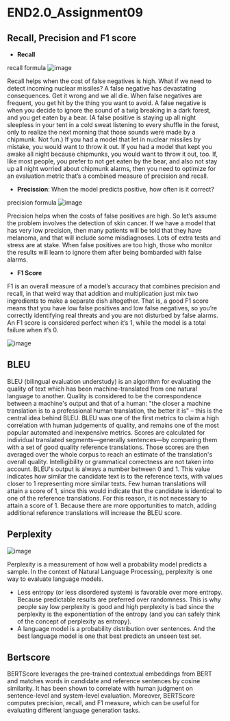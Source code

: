 # END2.0_Assignment09

## Recall, Precision and F1 score

- **Recall**

recall formula
  ![image](https://user-images.githubusercontent.com/16242779/125183373-cd451c00-e233-11eb-8ed2-4c995b4b3497.png)

Recall helps when the cost of false negatives is high. What if we need to detect incoming nuclear missiles? A false negative has devastating consequences. Get it wrong and we all die. When false negatives are frequent, you get hit by the thing you want to avoid. A false negative is when you decide to ignore the sound of a twig breaking in a dark forest, and you get eaten by a bear. (A false positive is staying up all night sleepless in your tent in a cold sweat listening to every shuffle in the forest, only to realize the next morning that those sounds were made by a chipmunk. Not fun.) If you had a model that let in nuclear missiles by mistake, you would want to throw it out. If you had a model that kept you awake all night because chipmunks, you would want to throw it out, too. If, like most people, you prefer to not get eaten by the bear, and also not stay up all night worried about chipmunk alarms, then you need to optimize for an evaluation metric that’s a combined measure of precision and recall.
- **Precission**:
When the model predicts positive, how often is it correct?

precision formula
  ![image](https://user-images.githubusercontent.com/16242779/125183118-88b88100-e231-11eb-86cb-69a4c254f6ff.png)


Precision helps when the costs of false positives are high. So let’s assume the problem involves the detection of skin cancer. If we have a model that has very low precision, then many patients will be told that they have melanoma, and that will include some misdiagnoses. Lots of extra tests and stress are at stake. When false positives are too high, those who monitor the results will learn to ignore them after being bombarded with false alarms.

- **F1 Score**

F1 is an overall measure of a model’s accuracy that combines precision and recall, in that weird way that addition and multiplication just mix two ingredients to make a separate dish altogether. That is, a good F1 score means that you have low false positives and low false negatives, so you’re correctly identifying real threats and you are not disturbed by false alarms. An F1 score is considered perfect when it’s 1, while the model is a total failure when it’s 0.

  ![image](https://user-images.githubusercontent.com/16242779/125183480-7db32000-e234-11eb-9f79-1473f0f53054.png)



## BLEU

BLEU (bilingual evaluation understudy) is an algorithm for evaluating the quality of text which has been machine-translated from one natural language to another. Quality is considered to be the correspondence between a machine's output and that of a human: "the closer a machine translation is to a professional human translation, the better it is" – this is the central idea behind BLEU. BLEU was one of the first metrics to claim a high correlation with human judgements of quality, and remains one of the most popular automated and inexpensive metrics. Scores are calculated for individual translated segments—generally sentences—by comparing them with a set of good quality reference translations. Those scores are then averaged over the whole corpus to reach an estimate of the translation's overall quality. Intelligibility or grammatical correctness are not taken into account. BLEU's output is always a number between 0 and 1. This value indicates how similar the candidate text is to the reference texts, with values closer to 1 representing more similar texts. Few human translations will attain a score of 1, since this would indicate that the candidate is identical to one of the reference translations. For this reason, it is not necessary to attain a score of 1. Because there are more opportunities to match, adding additional reference translations will increase the BLEU score.

## Perplexity

  ![image](https://user-images.githubusercontent.com/16242779/125183659-067e8b80-e236-11eb-87a2-33a0e9ccf84f.png)
  
Perplexity is a measurement of how well a probability model predicts a sample. In the context of Natural Language Processing, perplexity is one way to evaluate language models.

- Less entropy (or less disordered system) is favorable over more entropy. Because predictable results are preferred over randomness. This is why people say low perplexity is good and high perplexity is bad since the perplexity is the exponentiation of the entropy (and you can safely think of the concept of perplexity as entropy).
- A language model is a probability distribution over sentences. And the best language model is one that best predicts an unseen test set.



## Bertscore

BERTScore leverages the pre-trained contextual embeddings from BERT and matches words in candidate and reference sentences by cosine similarity. It has been shown to correlate with human judgment on sentence-level and system-level evaluation. Moreover, BERTScore computes precision, recall, and F1 measure, which can be useful for evaluating different language generation tasks.



